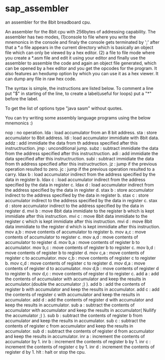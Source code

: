 # sap_assembler
an assembler for the 8bit breadboard cpu.

An assembler for the 8bit cpu with 256bytes of addressing capability.
The assembler has two modes, (1)console to file where you write the mnemonics in the console and finaly the console gets terminated by ';' after that a *.o file appears in the current directory which is basically an object file which can only be viewed by a hex editor. (2) a file to file mode where you create a *.asm file and edit it using your editor and finally use the assembler to assemble the code and again an object file generated, which can be opened by a hex editor and you get the opcodes for the program. It also features an hexdump option by which you can use it as a hex viewer. It can dump any file in raw hex code.

The syntax is simple, the instructions are listed below. To comment a line put "$" in starting of the line, to create a label(useful for loops) put a "*" before the label.

To get the list of options type "java sasm" without quotes.

You can try writing some assembly language programs using the below mnemonics :)

nop : no operation.
lda : load accumulator from an 8 bit address.
sta : store accumulator to 8bit address.
ldi : load accumulator immidiate with 8bit data.
addz : add immidiate the data from th address specified after this instructruction.
jmp : unconditional jump.
subz : subtract immidiate the data from the address specified after this instructruction.
adi : add immidiate the data specified after this instructruction.
subi : subtract immidiate the data from th address specified after this instructruction.
jz : jump if the previous operation resulted to zero.
jc : jump if the previous operation resulted to a carry.
ldax b : load accumulator indirect from the address specified by the data in register b.
ldax c : load accumulator indirect from the address specified by the data in register c.
ldax d : load accumulator indirect from the address specified by the data in register d.
stax b : store accumulator indirect to the address specified by the data in register b.
stax c : store accumulator indirect to the address specified by the data in register c.
stax d : store accumulator indirect to the address specified by the data in register d.
mvi b : move 8bit data immidiate to the register b which is kept immidiate after this instruction.
mvi c : move 8bit data immidiate to the register c which is kept immidiate after this instruction.
mvi d : move 8bit data immidiate to the register d which is kept immidiate after this instruction.
mov a,b : move contents of accumulator to register b.
mov a,c : move contents of accumulator to register c.
mov a,d : move contents of accumulator to register d.
mov b,a : move contents of register b to accumulator.
mov b,c : move contents of register b to register c.
mov b,d : move contents of register b to register d.
mov c,a : move contents of register c to accumulator.
mov c,b : move contents of register c to register b.
mov c,d : move contents of register c to register d.
mov d,a : move contents of register d to accumulator.
mov d,b : move contents of register d to register b.
mov d,c : move contents of register d to register c.
add a : add the contents of accumulator with accumulator and keep the results in accumulator.(double the accumulator ;) ).
add b : add the contents of register b with accumulator and keep the results in accumulator.
add c : add the contents of register c with accumulator and keep the results in accumulator.
add d : add the contents of register d with accumulator and keep the results in accumulator.
sub a : subtract the contents of accumulator with accumulator and keep the results in accumulator( Nullify the accumulator ;) ).
sub b : subtract the contents of register b from accumulator and keep the results in accumulator.
sub c : subtract the contents of register c from accumulator and keep the results in accumulator.
sub d : subtract the contents of register d from accumulator and keep the results in accumulator.
inr a : increment the contents of accumulator by 1.
inr b : increment the contents of register b by 1.
inr c : increment the contents of register c by 1.
inr d : increment the contents of register d by 1.
hlt : halt or stop the cpu.


